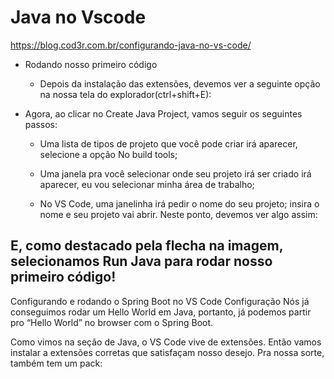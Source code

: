 # Java no Vscode
https://blog.cod3r.com.br/configurando-java-no-vs-code/

* Rodando nosso primeiro código
  * Depois da instalação das extensões, devemos ver a seguinte opção na nossa tela do explorador(ctrl+shift+E):

* Agora, ao clicar no Create Java Project, vamos seguir os seguintes passos:

  * Uma lista de tipos de projeto que você pode criar irá aparecer, selecione a opção No build tools;
  * Uma janela pra você selecionar onde seu projeto irá ser criado irá aparecer, eu vou selecionar minha área de trabalho;

  * No VS Code, uma janelinha irá pedir o nome do seu projeto; insira o nome e seu projeto vai abrir.
Neste ponto, devemos ver algo assim:

## E, como destacado pela flecha na imagem, selecionamos Run Java para rodar nosso primeiro código!

Configurando e rodando o Spring Boot no VS Code
Configuração
Nós já conseguimos rodar um Hello World em Java, portanto, já podemos partir pro “Hello World” no browser com o Spring Boot.

Como vimos na seção de Java, o VS Code vive de extensões. Então vamos instalar a extensões corretas que satisfaçam nosso desejo. Pra nossa sorte, também tem um pack:
